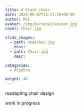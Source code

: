 ```yaml
---
title: A black chair
date: 2025-06-07T14:21:26+08:00
author: Mck
avatar: /img/personal/avatar.jpg
cover: Chair.jpg

slide_images:
  - path: sketches.jpg
    desc:
  - path: Chair.jpg
    desc:

categories:
  - Algebra

weight: 40
---
```




readapting chair design

<!--more-->


work in progress
